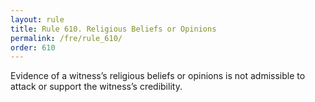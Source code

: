 ```yaml
---
layout: rule
title: Rule 610. Religious Beliefs or Opinions
permalink: /fre/rule_610/
order: 610
---
```


Evidence of a witness’s religious beliefs or opinions is not admissible to attack or support the witness’s credibility.

